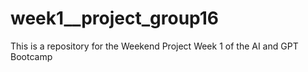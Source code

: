 # week1__project_group16
This is a repository for the Weekend Project Week 1 of the AI and GPT Bootcamp
